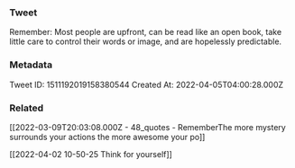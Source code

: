 ### Tweet
Remember: Most people are upfront, can be read like an open book, take little care to control their words or image, and are hopelessly predictable.

### Metadata
Tweet ID: 1511192019158380544
Created At: 2022-04-05T04:00:28.000Z

### Related

[[2022-03-09T20:03:08.000Z - 48_quotes - RememberThe more mystery surrounds your actions the more awesome your po]]

[[2022-04-02 10-50-25 Think for yourself]]

